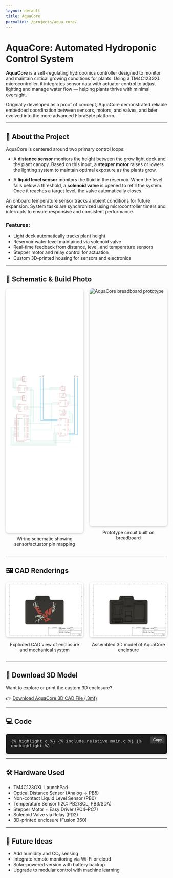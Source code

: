```yaml
---
layout: default
title: AquaCore
permalink: /projects/aqua-core/
---
```


# AquaCore: Automated Hydroponic Control System

**AquaCore** is a self-regulating hydroponics controller designed to monitor and maintain critical growing conditions for plants. Using a TM4C123GXL microcontroller, it integrates sensor data with actuator control to adjust lighting and manage water flow — helping plants thrive with minimal oversight.

Originally developed as a proof of concept, AquaCore demonstrated reliable embedded coordination between sensors, motors, and valves, and later evolved into the more advanced FloraByte platform.

---

## 🔧 About the Project

AquaCore is centered around two primary control loops:

- A **distance sensor** monitors the height between the grow light deck and the plant canopy. Based on this input, a **stepper motor** raises or lowers the lighting system to maintain optimal exposure as the plants grow.

- A **liquid level sensor** monitors the fluid in the reservoir. When the level falls below a threshold, a **solenoid valve** is opened to refill the system. Once it reaches a target level, the valve automatically closes.

An onboard temperature sensor tracks ambient conditions for future expansion. System tasks are synchronized using microcontroller timers and interrupts to ensure responsive and consistent performance.

### Features:
- Light deck automatically tracks plant height  
- Reservoir water level maintained via solenoid valve  
- Real-time feedback from distance, level, and temperature sensors  
- Stepper motor and relay control for actuation  
- Custom 3D-printed housing for sensors and electronics  

---

## 🧩 Schematic & Build Photo

<div style="display: flex; flex-wrap: wrap; gap: 20px; justify-content: center; align-items: stretch;">

  <!-- Schematic -->
  <div style="flex: 1 1 48%; max-width: 600px; display: flex; flex-direction: column;">
    <div style="height: 740px; display: flex; align-items: center; justify-content: center; background-color: white; border-radius: 8px; box-shadow: 0 2px 6px rgba(0,0,0,0.2); padding: 10px;">
      <img src="./9. Schematic v2.png" alt="AquaCore schematic" style="max-height: 100%; max-width: 100%; object-fit: contain;" />
    </div>
    <p style="text-align: center; margin-top: 10px;">Wiring schematic showing sensor/actuator pin mapping</p>
  </div>

  <!-- Breadboard -->
  <div style="flex: 1 1 48%; max-width: 600px; display: flex; flex-direction: column;">
    <img src="./IMG_1887-official.png" alt="AquaCore breadboard prototype" style="width: 100%; height: 740px; object-fit: cover; border-radius: 8px; box-shadow: 0 2px 6px rgba(0,0,0,0.2);" />
    <p style="text-align: center; margin-top: 10px;">Prototype circuit built on breadboard</p>
  </div>

</div>

---

## 🖼️ CAD Renderings

<div style="display: flex; flex-wrap: wrap; gap: 20px; justify-content: center; align-items: flex-start;">

  <!-- CAD View 1 -->
  <div style="flex: 1 1 48%; max-width: 600px;">
    <img src="./Drawing-with-lid.png" alt="CAD model - exploded view" style="width: 100%; border-radius: 8px; box-shadow: 0 2px 6px rgba(0,0,0,0.2);" />
    <p style="text-align: center; margin-top: 10px;">Exploded CAD view of enclosure and mechanical system</p>
  </div>

  <!-- CAD View 2 -->
  <div style="flex: 1 1 48%; max-width: 600px;">
    <img src="./Drawing-without-lid.png" alt="CAD model - assembled" style="width: 100%; border-radius: 8px; box-shadow: 0 2px 6px rgba(0,0,0,0.2);" />
    <p style="text-align: center; margin-top: 10px;">Assembled 3D model of AquaCore enclosure</p>
  </div>

</div>

---

## 🧾 Download 3D Model

Want to explore or print the custom 3D enclosure?

👉 [Download AquaCore 3D CAD File (.3mf)](./Base-Lid-Arrow.3mf)

---

## 💻 Code

<div style="position: relative;">

  <!-- Copy Button -->
  <button onclick="copyCode(this)" style="
    position: absolute;
    top: 8px;
    right: 8px;
    background-color: #3c3c3c;
    color: #fff;
    border: none;
    padding: 4px 8px;
    font-size: 0.75rem;
    border-radius: 4px;
    cursor: pointer;
    z-index: 1;
  ">Copy</button>

  <div id="codeBlock" style="
    max-height: 500px;
    overflow: auto;
    background-color: #1e1e1e;
    color: #d4d4d4;
    font-size: 0.85rem;
    font-family: SFMono-Regular, Consolas, Liberation Mono, Menlo, monospace;
    border-radius: 6px;
    padding: 16px;
    box-shadow: 0 2px 6px rgba(0,0,0,0.2);
    margin-top: 1em;
  ">
{% highlight c %}
{% include_relative main.c %}
{% endhighlight %}
  </div>
</div>

<script>
function copyCode(button) {
  const codeBlock = button.nextElementSibling;
  const text = codeBlock.innerText;
  navigator.clipboard.writeText(text).then(() => {
    button.innerText = "Copied!";
    setTimeout(() => { button.innerText = "Copy"; }, 1500);
  }).catch(() => {
    button.innerText = "Failed!";
  });
}
</script>

---

## 🛠️ Hardware Used

- TM4C123GXL LaunchPad  
- Optical Distance Sensor (Analog → PB5)  
- Non-contact Liquid Level Sensor (PB0)  
- Temperature Sensor (I2C: PB2/SCL, PB3/SDA)  
- Stepper Motor + Easy Driver (PC4–PC7)  
- Solenoid Valve via Relay (PD2)  
- 3D-printed enclosure (Fusion 360)  

---

## 🧠 Future Ideas

- Add humidity and CO₂ sensing  
- Integrate remote monitoring via Wi-Fi or cloud  
- Solar-powered version with battery backup  
- Upgrade to modular control with machine learning  
